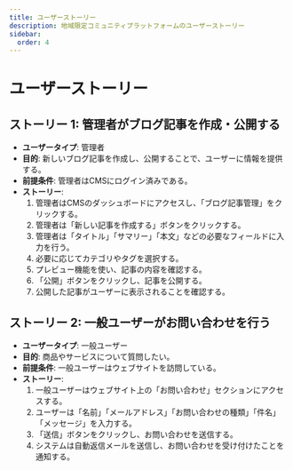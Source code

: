 ```yaml
---
title: ユーザーストーリー
description: 地域限定コミュニティプラットフォームのユーザーストーリー
sidebar:
  order: 4
---
```


# ユーザーストーリー

## ストーリー 1: 管理者がブログ記事を作成・公開する
- **ユーザータイプ**: 管理者
- **目的**: 新しいブログ記事を作成し、公開することで、ユーザーに情報を提供する。
- **前提条件**: 管理者はCMSにログイン済みである。
- **ストーリー**:
  1. 管理者はCMSのダッシュボードにアクセスし、「ブログ記事管理」をクリックする。
  2. 管理者は「新しい記事を作成する」ボタンをクリックする。
  3. 管理者は「タイトル」「サマリー」「本文」などの必要なフィールドに入力を行う。
  4. 必要に応じてカテゴリやタグを選択する。
  5. プレビュー機能を使い、記事の内容を確認する。
  6. 「公開」ボタンをクリックし、記事を公開する。
  7. 公開した記事がユーザーに表示されることを確認する。

## ストーリー 2: 一般ユーザーがお問い合わせを行う
- **ユーザータイプ**: 一般ユーザー
- **目的**: 商品やサービスについて質問したい。
- **前提条件**: 一般ユーザーはウェブサイトを訪問している。
- **ストーリー**:
  1. 一般ユーザーはウェブサイト上の「お問い合わせ」セクションにアクセスする。
  2. ユーザーは「名前」「メールアドレス」「お問い合わせの種類」「件名」「メッセージ」を入力する。
  3. 「送信」ボタンをクリックし、お問い合わせを送信する。
  4. システムは自動返信メールを送信し、お問い合わせを受け付けたことを通知する。 